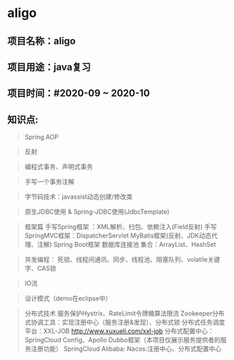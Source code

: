 aligo
=====
项目名称：aligo 
-------
项目用途：java复习
-------
项目时间：#2020-09 ~ 2020-10
-------

知识点:
------

>Spring AOP

>反射

>编程式事务、声明式事务

>手写一个事务注解

>字节码技术：javassist动态创建/修改类

>原生JDBC使用 & Spring-JDBC使用(JdbcTemplate)

>框架篇
手写Spring框架 ：XML解析、扫包、依赖注入(Field反射)
手写SpringMVC框架：DispatcherServlet
MyBatis框架(反射、JDK动态代理、注解)
Spring Boot框架
数据库连接池
集合：ArrayList、HashSet


>并发编程：
死锁、线程间通讯、同步、线程池、阻塞队列、volatile关键字、CAS锁

>IO流

>设计模式（demo在eclipse中）


>分布式技术
服务保护Hystrix、RateLimit令牌桶算法限流
Zookeeper分布式协调工具：实现注册中心（服务注册&发现）、分布式锁
分布式任务调度平台：XXL-JOB  http://www.xuxueli.com/xxl-job
分布式配置中心：SpringCloud Config、Apollo
Dubbo框架（本项目仅展示服务提供者的服务注册功能）
SpringCloud Alibaba:
 Nacos:注册中心、分布式配置中心


